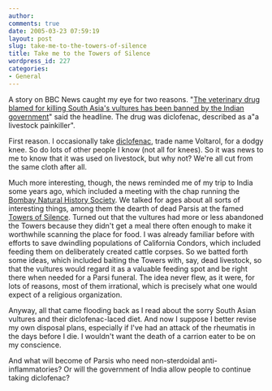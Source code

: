 ```yaml
---
author:
comments: true
date: 2005-03-23 07:59:19
layout: post
slug: take-me-to-the-towers-of-silence
title: Take me to the Towers of Silence
wordpress_id: 227
categories:
- General
---
```


A story on BBC News caught my eye for two reasons. "[The veterinary drug blamed for killing South Asia's vultures has been banned by the Indian government](http://news.bbc.co.uk/1/hi/world/south_asia/4372783.stm)" said the headline. The drug was diclofenac, described as a"a livestock painkiller".

First reason. I occasionally take [diclofenac](http://en.wikipedia.org/wiki/Diclofenac), trade name Voltarol, for a dodgy knee. So do lots of other people I know (not all for knees). So it was news to me to know that it was used on livestock, but why not? We're all cut from the same cloth after all.

Much more interesting, though, the news reminded me of my trip to India some years ago, which included a meeting with the chap running the [Bombay Natural History Society](http://www.bnhs.org/). We talked for ages about all sorts of interesting things, among them the dearth of dead Parsis at the famed [Towers of Silence](http://blogs.bootsnall.com/miss/archives/004270.shtml). Turned out that the vultures had more or less abandoned the Towers because they didn't get a meal there often enough to make it worthwhile scanning the place for food. I was already familiar before with efforts to save dwindling populations of California Condors, which included feeding them on deliberately created cattle corpses. So we  batted forth some ideas, which included baiting the Towers with, say, dead livestock, so that the vultures would regard it as a valuable feeding spot and be right there when needed for a Parsi funeral. The idea never flew, as it were, for lots of reasons, most of them irrational, which is precisely what one would expect of a religious organization.

Anyway, all that came flooding back as I read about the sorry South Asian vultures and their diclofenac-laced diet. And now I suppose I better revise my own disposal plans, especially if I've had an attack of the rheumatis in the days before I die. I wouldn't want the death of a carrion eater to be on my conscience.

And what will become of Parsis who need non-sterdoidal anti-inflammatories? Or will the government of India allow people to continue taking diclofenac?

